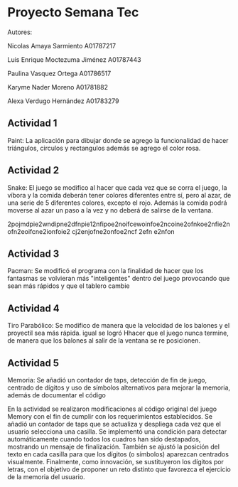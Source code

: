 # Proyecto Semana Tec 
Autores: 

Nicolas Amaya Sarmiento A01787217

Luis Enrique Moctezuma Jiménez A01787443

Paulina Vasquez Ortega A01786517

Karyme Nader Moreno A01781882

Alexa Verdugo Hernández A01783279

## Actividad 1

Paint: La aplicación para dibujar donde se agrego la funcionalidad de hacer triángulos, circulos y rectangulos además se agrego el color rosa. 

## Actividad 2

Snake: El juego se modifico al hacer que cada vez que se corra el juego, la víbora y la comida deberán tener colores diferentes entre sí, pero al azar, de una serie de 5 diferentes colores, excepto el rojo. Además la comida podrá moverse al azar un paso a la vez y no deberá de salirse de la ventana.

2pojmdpie2wndipne2dfnpie12nfipoe2noifcewoinfoe2ncoine2ofnkoe2nfie2nofn2eoifcne2ionfoie2
cj2enjofne2onfoe2ncf
2efn e2nfon

## Actividad 3

Pacman: Se modificó el programa con la finalidad de hacer que los fantasmas se volvieran más "inteligentes" dentro del juego provocando que sean más rápidos y que el tablero cambie

## Actividad 4

Tiro Parabólico: Se modifico de manera que la velocidad de los balones y el proyectil sea más rápida. igual se logró Hhacer que el juego nunca termine, de manera que los balones al salir de la ventana se re posicionen.

## Actividad 5

Memoria: Se añadió un contador de taps, detección de fin de juego, centrado de dígitos y uso de símbolos alternativos para mejorar la memoria, además de documentar el código 

En la actividad se realizaron modificaciones al código original del juego Memory con el fin de cumplir con los requerimientos establecidos. Se añadió un contador de taps que se actualiza y despliega cada vez que el usuario selecciona una casilla. Se implementó una condición para detectar automáticamente cuando todos los cuadros han sido destapados, mostrando un mensaje de finalización. También se ajustó la posición del texto en cada casilla para que los dígitos (o símbolos) aparezcan centrados visualmente. Finalmente, como innovación, se sustituyeron los dígitos por letras, con el objetivo de proponer un reto distinto que favorezca el ejercicio de la memoria del usuario.

